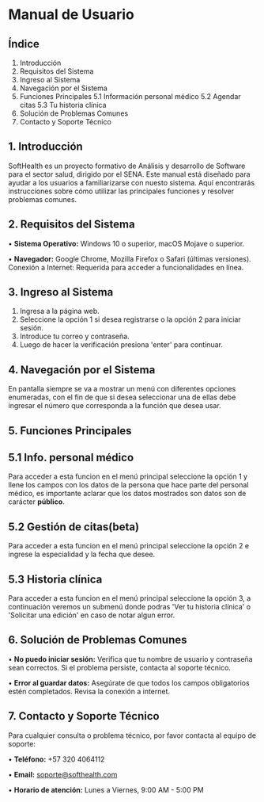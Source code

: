 # Manual de Usuario
## Índice
1. Introducción
2. Requisitos del Sistema
3. Ingreso al Sistema
4. Navegación por el Sistema
5. Funciones Principales
  5.1 Información personal médico
  5.2 Agendar citas
  5.3 Tu historia clínica
6. Solución de Problemas Comunes
7. Contacto y Soporte Técnico
## 1. Introducción
SoftHealth es un proyecto formativo de Análisis y desarrollo de Software para el sector salud, dirigido por el SENA. Este manual está diseñado para ayudar a los usuarios a familiarizarse con nuesto sistema. Aquí encontrarás instrucciones sobre cómo utilizar las principales funciones y resolver problemas comunes.
## 2. Requisitos del Sistema
• **Sistema Operativo:** Windows 10 o superior, macOS Mojave o superior.

• **Navegador:** Google Chrome, Mozilla Firefox o Safari (últimas versiones).
Conexión a Internet: Requerida para acceder a funcionalidades en línea.
## 3. Ingreso al Sistema
1. Ingresa a la página web.
2. Seleccione la opción 1 si desea registrarse o la opción 2 para iniciar sesión.
3. Introduce tu correo y contraseña.
4. Luego de hacer la verificación presiona 'enter' para continuar.
## 4. Navegación por el Sistema
En pantalla siempre se va a mostrar un menú con diferentes opciones enumeradas, con el fin de que si desea seleccionar una de ellas debe ingresar el número que corresponda a la función que desea usar.
## 5. Funciones Principales
## 5.1 Info. personal médico
Para acceder a esta funcion en el menú principal seleccione la opción 1 y llene los campos con los datos de la persona que hace parte del personal médico, es importante aclarar que los datos mostrados son datos son de carácter **público**.
## 5.2 Gestión de citas(beta)
Para acceder a esta funcion en el menú principal seleccione la opción 2 e ingrese la especialidad y la fecha que desee.
## 5.3 Historia clínica
Para acceder a esta funcion en el menú principal seleccione la opción 3, a continuación veremos un submenú donde podras 'Ver tu historia clínica' o 'Solicitar una edición' en caso de notar algun error.
## 6. Solución de Problemas Comunes
• **No puedo iniciar sesión:** Verifica que tu nombre de usuario y contraseña sean correctos. Si el problema persiste, contacta al soporte técnico.

• **Error al guardar datos:** Asegúrate de que todos los campos obligatorios estén completados. Revisa la conexión a internet.
## 7. Contacto y Soporte Técnico
Para cualquier consulta o problema técnico, por favor contacta al equipo de soporte:

• **Teléfono:** +57 320 4064112

• **Email:** soporte@softhealth.com

• **Horario de atención:** Lunes a Viernes, 9:00 AM - 5:00 PM
